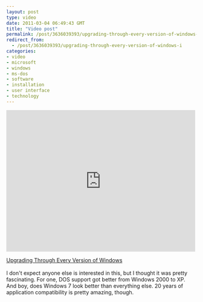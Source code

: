```yaml
---
layout: post
type: video
date: 2011-03-04 06:49:43 GMT
title: "Video post"
permalink: /post/3636039393/upgrading-through-every-version-of-windows-i
redirect_from: 
  - /post/3636039393/upgrading-through-every-version-of-windows-i
categories:
- video
- microsoft
- windows
- ms-dos
- software
- installation
- user interface
- technology
---
```

<iframe width="500" height="375"  id="youtube_iframe" src="https://www.youtube.com/embed/vPnehDhGa14?feature=oembed&amp;enablejsapi=1&amp;wmode=opaque" frameborder="0" allow="accelerometer; autoplay; clipboard-write; encrypted-media; gyroscope; picture-in-picture" allowfullscreen title="Chain of Fools : Upgrading through every version of windows (HQ)"></iframe>

<a href="http://www.youtube.com/watch?v=vPnehDhGa14">Upgrading Through Every Version of Windows</a><br>
<br>
I don't expect anyone else is interested in this, but I thought it was pretty fascinating. For one, DOS support got better from Windows 2000 to XP. And boy, does Windows 7 look better than everything else. 20 years of application compatibility is pretty amazing, though.
